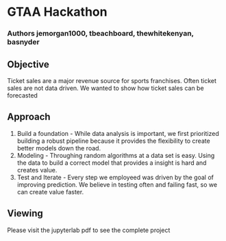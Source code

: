 # GTAA Hackathon
### Authors jemorgan1000, tbeachboard, thewhitekenyan, basnyder

## Objective
Ticket sales are a major revenue source for sports franchises. Often ticket sales are not data driven. We wanted to show how ticket sales can be forecasted

## Approach
1. Build a foundation - While data analysis is important, we first prioritized building a robust pipeline because it provides the flexibility to create better models down the road. 
2. Modeling - Throughing random algorithms at a data set is easy. Using the data to build a correct model that provides a insight is hard and creates value.
3. Test and Iterate - Every step we employeed was driven by the goal of improving prediction. We believe in testing often and failing fast, so we can create value faster.

## Viewing
Please visit the jupyterlab pdf to see the complete project
